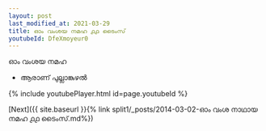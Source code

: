 ```yaml
---
layout: post
last_modified_at: 2021-03-29
title: ഓം വംശയ നമഹ ൧൧ ടൈംസ്
youtubeId: DfeXmoyeur0
---
```

 
 
 ഓം വംശയ നമഹ 
 
 -  ആരാണ് പുല്ലാങ്കുഴൽ 
 
  
 
  
 
 
 
 
 
 


{% include youtubePlayer.html id=page.youtubeId %}
 
[Next]({{ site.baseurl }}{% link  split1/_posts/2014-03-02-ഓം വംശ നാഥായ നമഹ ൧൧ ടൈംസ്.md%})
 
